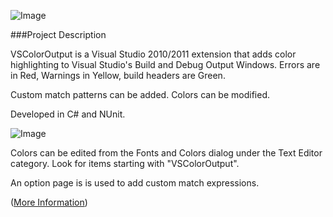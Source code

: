 ![Image](http://mike-ward.net/cdn/images/vscoloroutput/vscoloroutputlogo.png) 

###Project Description  

VSColorOutput is a Visual Studio 2010/2011 extension that adds color highlighting to Visual Studio's Build and Debug Output Windows. Errors are in Red, Warnings in Yellow, build headers are Green.   
  
Custom match patterns can be added. Colors can be modified.  
  
Developed in C# and NUnit.  
  
![Image](http://mike-ward.net/cdn/images/vscoloroutput/vscoloroutput.png)  
  
Colors can be edited from the Fonts and Colors dialog under the Text Editor category. Look for items starting with "VSColorOutput".  
  
An option page is is used to add custom match expressions.  
  
([More Information](http://mike-ward.net/vscoloroutput))
